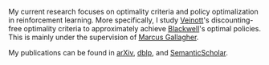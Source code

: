 My current research focuses on optimality criteria and policy optimalization
in reinforcement learning.
More specifically, I study [Veinott](https://web.stanford.edu/group/msande-history/cgi-bin/mw/index.php/Arthur_F._Veinott,_Jr.)'s discounting-free optimality criteria
to approximately achieve [Blackwell](https://en.wikipedia.org/wiki/David_Blackwell)'s optimal policies.
This is mainly under the supervision of [Marcus Gallagher](https://marcusgal.github.io/).

My publications can be found in
[arXiv](https://arxiv.org/a/dewanto_v_1.html),
[dblp](https://dblp.org/pid/180/6982.html), and
[SemanticScholar](https://www.semanticscholar.org/author/Vektor-Dewanto/3408231).
